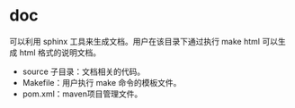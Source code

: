 # doc
可以利用 sphinx 工具来生成文档。用户在该目录下通过执行 make html 可以生成 html 格式的说明文档。

* source 子目录：文档相关的代码。
* Makefile：用户执行 make 命令的模板文件。
* pom.xml：maven项目管理文件。
